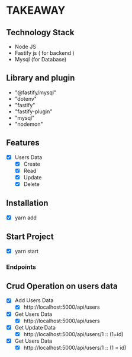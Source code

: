 # TAKEAWAY

## Technology Stack
* Node JS
* Fastify js ( for backend )
* Mysql (for Database)
## Library and plugin 
*    "@fastify/mysql"
*    "dotenv"
*   "fastify"
*   "fastify-plugin"
*    "mysql"
 *   "nodemon"

## Features
- [x] Users Data
  - [x] Create
  - [x] Read
  - [x] Update 
  - [x] Delete
  
## Installation
 - [x] yarn add
## Start Project
- [x] yarn start


### Endpoints
## Crud Operation on users data
- [x] Add Users Data
   - [x] http://localhost:5000/api/users
- [x] Get Users Data
  - [x] http://localhost:5000/api/users
- [x] Get Update Data
  - [x] http://localhost:5000/api/users/1  :: (1=id)
- [x] Get Users Data
  - [x] http://localhost:5000/api/users/1  :: (1 = id)
